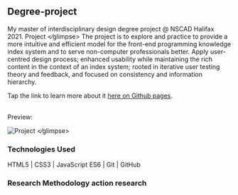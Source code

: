 ## Degree-project 
My master of interdisciplinary design degree project @ NSCAD Halifax 2021.
Project <⁄glimpse>
The project is to explore and practice to provide a more intuitive and efficient model for the front-end programming knowledge index system and to serve non-computer professionals better. Apply user-centred design process; enhanced usability while maintaining the rich content in the context of an index system; rooted in iterative user testing theory and feedback, and focused on consistency and information hierarchy.

Tap the link to learn more about it <a href="https://xavier-ww.github.io/Degree-project/" target="_blank">here on Github pages</a>.

<br />
Preview:

![Project <⁄glimpse>](https://github.com/Xavier-WW/Degree-project/blob/gh-pages/preview.gif)

### Technologies Used

HTML5 | CSS3 | JavaScript ES6 | Git | GitHub

### Research Methodology action research

